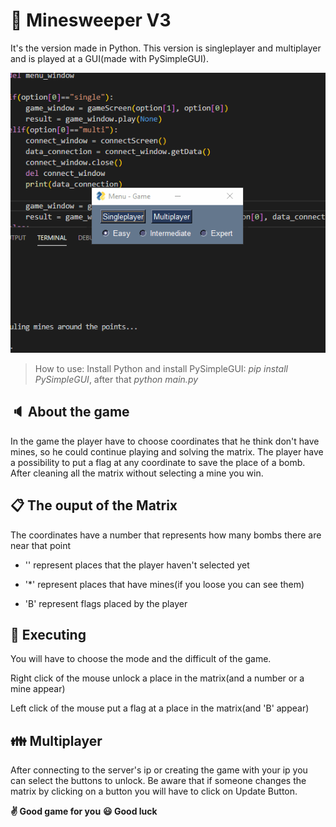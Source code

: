 # :floppy_disk: Minesweeper V3
It's the version made in Python. This version is singleplayer and multiplayer and is played at a GUI(made with PySimpleGUI).

![executing](./images/executing.gif)

> How to use: Install Python and install PySimpleGUI: *pip install PySimpleGUI*, after that *python main.py*

## :speaker: About the game
In the game the player have to choose coordinates that he think don't have mines, so he could continue playing and solving the matrix.
The player have a possibility to put a flag at any coordinate to save the place of a bomb.
After cleaning all the matrix without selecting a mine you win.

## :clipboard: The ouput of the Matrix
The coordinates have a number that represents how many bombs there are near that point

- '' represent places that the player haven't selected yet

- '*' represent places that have mines(if you loose you can see them)

- 'B' represent flags placed by the player

## :running: Executing
You will have to choose the mode and the difficult of the game.

Right click of the mouse unlock a place in the matrix(and a number or a mine appear)

Left click of the mouse put a flag at a place in the matrix(and 'B' appear)

## :family: Multiplayer
After connecting to the server's ip or creating the game with your ip you can select the buttons to unlock. Be aware that if someone changes the matrix by clicking on a button you will have to click on Update Button.

**:v: Good game for you**
**:smiley: Good luck**